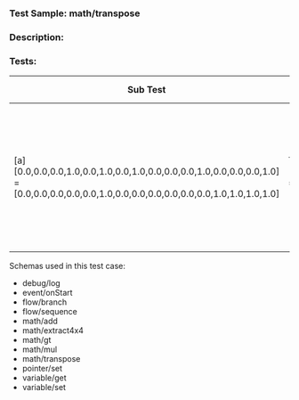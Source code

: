 ### **Test Sample:** math/transpose
### **Description:** 

### Tests:
| Sub Test | Result Var.Name | Result Var.Id | Expected Value
| ----------- | ----------- | ----------- |----------- |
| [a] [0.0,0.0,0.0,1.0,0.0,1.0,0.0,1.0,0.0,0.0,0.0,1.0,0.0,0.0,0.0,1.0] = [0.0,0.0,0.0,0.0,0.0,1.0,0.0,0.0,0.0,0.0,0.0,0.0,1.0,1.0,1.0,1.0] | TestResult_math/transpose_[a] [0.0,0.0,0.0,1.0,0.0,1.0,0.0,1.0,0.0,0.0,0.0,1.0,0.0,0.0,0.0,1.0] = [0.0,0.0,0.0,0.0,0.0,1.0,0.0,0.0,0.0,0.0,0.0,0.0,1.0,1.0,1.0,1.0] | 1 | 0.00000	0.00000	0.00000	0.000000.00000	1.00000	0.00000	0.000000.00000	0.00000	0.00000	0.000001.00000	1.00000	1.00000	1.00000

Schemas used in this test case:
- debug/log
- event/onStart
- flow/branch
- flow/sequence
- math/add
- math/extract4x4
- math/gt
- math/mul
- math/transpose
- pointer/set
- variable/get
- variable/set
